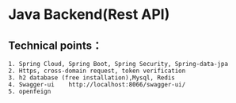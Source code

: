 # Java Backend(Rest API)
## Technical points：
    1. Spring Cloud, Spring Boot, Spring Security, Spring-data-jpa
    2. Https, cross-domain request, token verification
    3. h2 database (free installation),Mysql, Redis
    4. Swagger-ui    http://localhost:8066/swagger-ui/
    5. openfeign
